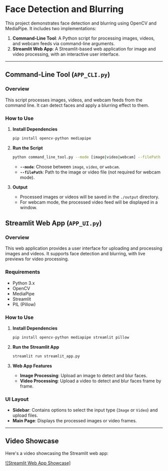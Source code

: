 # Face Detection and Blurring

This project demonstrates face detection and blurring using OpenCV and MediaPipe. It includes two implementations:

1. **Command-Line Tool**: A Python script for processing images, videos, and webcam feeds via command-line arguments.
2. **Streamlit Web App**: A Streamlit-based web application for image and video processing, with an interactive user interface.

---

## Command-Line Tool (`APP_CLI.py`)

### Overview

This script processes images, videos, and webcam feeds from the command line. It can detect faces and apply a blurring effect to them.



### How to Use

1. **Install Dependencies**

    ```bash
    pip install opencv-python mediapipe
    ```

2. **Run the Script**

    ```bash
    python command_line_tool.py --mode [image|video|webcam] --filePath [path/to/your/file]
    ```

    - **`--mode`**: Choose between `image`, `video`, or `webcam`.
    - **`--filePath`**: Path to the image or video file (not required for webcam mode).

3. **Output**

    - Processed images or videos will be saved in the `./output` directory.
    - For webcam mode, the processed video feed will be displayed in a window.



## Streamlit Web App (`APP_UI.py`)

### Overview

This web application provides a user interface for uploading and processing images and videos. It supports face detection and blurring, with live previews for video processing.

### Requirements

- Python 3.x
- OpenCV
- MediaPipe
- Streamlit
- PIL (Pillow)

### How to Use

1. **Install Dependencies**

    ```bash
    pip install opencv-python mediapipe streamlit pillow
    ```

2. **Run the Streamlit App**

    ```bash
    streamlit run streamlit_app.py
    ```

3. **Web App Features**

    - **Image Processing**: Upload an image to detect and blur faces.
    - **Video Processing**: Upload a video to detect and blur faces frame by frame.

### UI Layout

- **Sidebar**: Contains options to select the input type (`Image` or `Video`) and upload files.
- **Main Page**: Displays the processed images or video frames.
---

## Video Showcase

Here's a video showcasing the Streamlit web app:

[![Streamlit Web App Showcase]](demo.gif)




